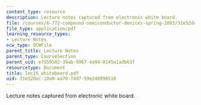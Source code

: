 ```yaml
---
content_type: resource
description: Lecture notes captured from electronic white board.
file: /courses/6-772-compound-semiconductor-devices-spring-2003/31e52dec10a0aa70749759e240996510_lec15_whiteboard.pdf
file_type: application/pdf
learning_resource_types:
- Lecture Notes
ocw_type: OCWFile
parent_title: Lecture Notes
parent_type: CourseSection
parent_uid: e7559502-39ab-9967-4a94-0145a1adb63f
resourcetype: Document
title: lec15_whiteboard.pdf
uid: 31e52dec-10a0-aa70-7497-59e240996510
---
```

Lecture notes captured from electronic white board.

